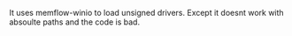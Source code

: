 It uses memflow-winio to load unsigned drivers. Except it doesnt work with absoulte paths and the code is bad.
